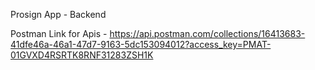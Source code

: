 Prosign App - Backend

Postman Link for Apis - https://api.postman.com/collections/16413683-41dfe46a-46a1-47d7-9163-5dc153094012?access_key=PMAT-01GVXD4RSRTK8RNF31283ZSH1K
